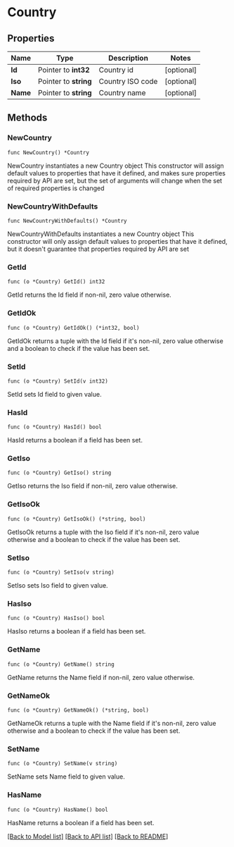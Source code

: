 # Country

## Properties

Name | Type | Description | Notes
------------ | ------------- | ------------- | -------------
**Id** | Pointer to **int32** | Country id | [optional] 
**Iso** | Pointer to **string** | Country ISO code | [optional] 
**Name** | Pointer to **string** | Country name | [optional] 

## Methods

### NewCountry

`func NewCountry() *Country`

NewCountry instantiates a new Country object
This constructor will assign default values to properties that have it defined,
and makes sure properties required by API are set, but the set of arguments
will change when the set of required properties is changed

### NewCountryWithDefaults

`func NewCountryWithDefaults() *Country`

NewCountryWithDefaults instantiates a new Country object
This constructor will only assign default values to properties that have it defined,
but it doesn't guarantee that properties required by API are set

### GetId

`func (o *Country) GetId() int32`

GetId returns the Id field if non-nil, zero value otherwise.

### GetIdOk

`func (o *Country) GetIdOk() (*int32, bool)`

GetIdOk returns a tuple with the Id field if it's non-nil, zero value otherwise
and a boolean to check if the value has been set.

### SetId

`func (o *Country) SetId(v int32)`

SetId sets Id field to given value.

### HasId

`func (o *Country) HasId() bool`

HasId returns a boolean if a field has been set.

### GetIso

`func (o *Country) GetIso() string`

GetIso returns the Iso field if non-nil, zero value otherwise.

### GetIsoOk

`func (o *Country) GetIsoOk() (*string, bool)`

GetIsoOk returns a tuple with the Iso field if it's non-nil, zero value otherwise
and a boolean to check if the value has been set.

### SetIso

`func (o *Country) SetIso(v string)`

SetIso sets Iso field to given value.

### HasIso

`func (o *Country) HasIso() bool`

HasIso returns a boolean if a field has been set.

### GetName

`func (o *Country) GetName() string`

GetName returns the Name field if non-nil, zero value otherwise.

### GetNameOk

`func (o *Country) GetNameOk() (*string, bool)`

GetNameOk returns a tuple with the Name field if it's non-nil, zero value otherwise
and a boolean to check if the value has been set.

### SetName

`func (o *Country) SetName(v string)`

SetName sets Name field to given value.

### HasName

`func (o *Country) HasName() bool`

HasName returns a boolean if a field has been set.


[[Back to Model list]](../README.md#documentation-for-models) [[Back to API list]](../README.md#documentation-for-api-endpoints) [[Back to README]](../README.md)


